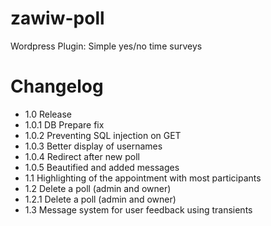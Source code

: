 zawiw-poll
==========

Wordpress Plugin: Simple yes/no time surveys

Changelog
=========
* 1.0 Release
* 1.0.1 DB Prepare fix
* 1.0.2 Preventing SQL injection on GET
* 1.0.3 Better display of usernames
* 1.0.4 Redirect after new poll
* 1.0.5 Beautified and added messages
* 1.1 Highlighting of the appointment with most participants
* 1.2 Delete a poll (admin and owner)
* 1.2.1 Delete a poll (admin and owner)
* 1.3 Message system for user feedback using transients
